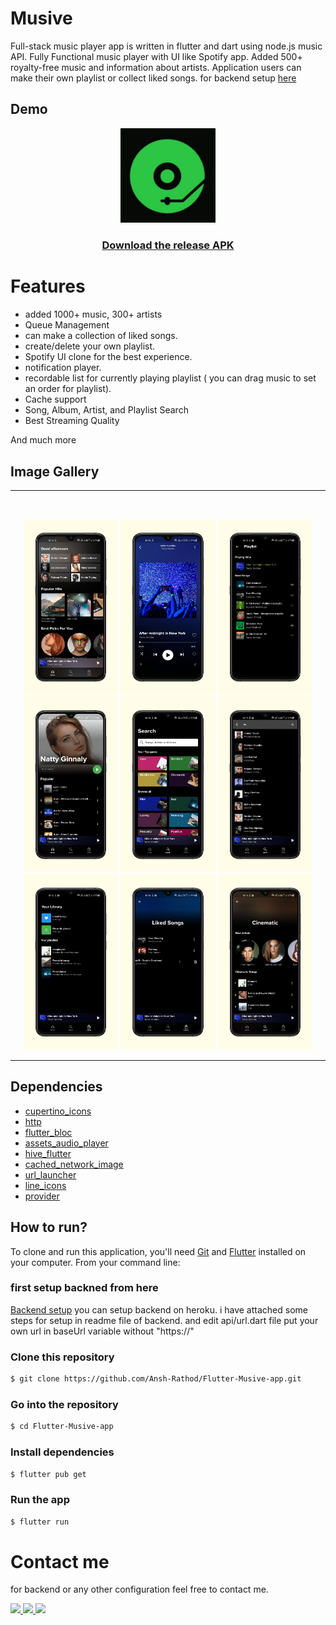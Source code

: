 # Musive

Full-stack music player app is written in flutter and dart using node.js music API. Fully Functional music player with UI like Spotify app. Added 500+ royalty-free music and information about artists. Application users can make their own playlist or collect liked songs.
for backend setup [here](https://github.com/Ansh-Rathod/Musive-Backend)

## **Demo**

<p align="center">
<img src="screenshots/logo.jpeg" alt="logo" width="30%"/>

<h3 align="center"><a href="https://github.com/Ansh-Rathod/Flutter-Musive-app/releases/download/v1.0.1/app-armeabi-v7a-release.apk">Download the release APK</a></h3>
</p>

# Features

- added 1000+ music, 300+ artists
- Queue Management
- can make a collection of liked songs.
- create/delete your own playlist.
- Spotify UI clone for the best experience.
- notification player.
- recordable list for currently playing playlist ( you can drag music to set an order for playlist).
- Cache support
- Song, Album, Artist, and Playlist Search
- Best Streaming Quality

And much more
<br/>

## **Image Gallery**

<hr/>

<br>

<p align="center">
<img src="screenshots/1642936098449.png" alt="Gallery Image" width="30%" />
<img src="screenshots/1642936111418.png" alt="Gallery Image" width="30%" />
<img src="screenshots/1642936132519.png" alt="Gallery Image" width="30%" />
<img src="screenshots/1642936144940.png" alt="Gallery Image" width="30%" />
<img src="screenshots/1642936154266.png" alt="Gallery Image" width="30%" />
<img src="screenshots/1642936174061.png" alt="Gallery Image" width="30%" />
<img src="screenshots/1642936184125.png" alt="Gallery Image" width="30%" />
<img src="screenshots/1642936198947.png" alt="Gallery Image" width="30%" />
<img src="screenshots/1642936208745.png" alt="Gallery Image" width="30%" />

</p>
<hr/>

## **Dependencies**

- [cupertino_icons](https://pub.dev/packages/cupertino_icons)
- [http](https://pub.dev/packages/http)
- [flutter_bloc](https://pub.dev/packages/flutter_bloc)
- [assets_audio_player](https://pub.dev/packages/assets_audio_player)
- [hive_flutter](https://pub.dev/packages/hive_flutter)
- [cached_network_image](https://pub.dev/packages/cached_network_image)
- [url_launcher](https://pub.dev/packages/url_launcher)
- [line_icons](https://pub.dev/packages/line_icons)
- [provider](https://pub.dev/packages/provider)

## **How to run?**

To clone and run this application, you'll need [Git](https://git-scm.com/downloads) and [Flutter](https://flutter.dev/docs/get-started/install) installed on your computer. From your command line:

### first setup backned from here

[Backend setup](https://github.com/Ansh-Rathod/Musive-Backend)
you can setup backend on heroku. i have attached some steps for setup in readme file of backend.
and edit api/url.dart file put your own url in baseUrl variable without "https://"

### Clone this repository

```bash
$ git clone https://github.com/Ansh-Rathod/Flutter-Musive-app.git
```

### Go into the repository

```bash
$ cd Flutter-Musive-app
```

### Install dependencies

```bash
$ flutter pub get
```

### Run the app

```bash
$ flutter run
```

# Contact me

for backend or any other configuration feel free to contact me.

<a href="mailto: anshrathod29@gmail.com">
<img src="https://img.shields.io/badge/Gmail-D14836?style=for-the-badge&logo=gmail&logoColor=white"/>
</a>
<a href="https://twitter.com/appiirathod">
<img src="https://img.shields.io/badge/Twitter-1DA1F2?style=for-the-badge&logo=twitter&logoColor=white"/>
</a>
<a href="https://www.linkedin.com/in/ansh-rathod-478a81210/">
<img src="https://img.shields.io/badge/LinkedIn-0077B5?style=for-the-badge&logo=linkedin&logoColor=white"/>
</a>
